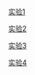 [实验1](https://github.com/bigyayyh/androiddd/tree/master/exp1)

[实验2](https://github.com/bigyayyh/androiddd/tree/master/exp2)

[实验3](https://github.com/bigyayyh/androiddd/tree/master/exp3)

[实验4](https://github.com/bigyayyh/androiddd/tree/master/exp4)